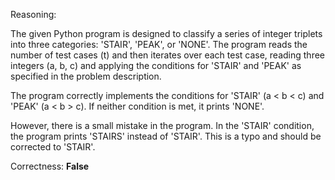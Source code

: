 Reasoning:

The given Python program is designed to classify a series of integer triplets into three categories: 'STAIR', 'PEAK', or 'NONE'. The program reads the number of test cases (t) and then iterates over each test case, reading three integers (a, b, c) and applying the conditions for 'STAIR' and 'PEAK' as specified in the problem description.

The program correctly implements the conditions for 'STAIR' (a < b < c) and 'PEAK' (a < b > c). If neither condition is met, it prints 'NONE'.

However, there is a small mistake in the program. In the 'STAIR' condition, the program prints 'STAIRS' instead of 'STAIR'. This is a typo and should be corrected to 'STAIR'.

Correctness: **False**
